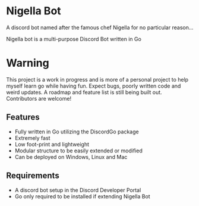 # Nigella Bot
A discord bot named after the famous chef Nigella for no particular reason...

Nigella bot is a multi-purpose Discord Bot written in Go 

# Warning 
This project is a work in progress and is more of a personal project to help myself learn go while having fun. Expect bugs, poorly written code and weird updates. A roadmap and feature list is still being built out. Contributors are welcome!

## Features
* Fully written in Go utilizing the DiscordGo package
* Extremely fast 
* Low foot-print and lightweight 
* Modular structure to be easily extended or modified
* Can be deployed on Windows, Linux and Mac

## Requirements
* A discord bot setup in the Discord Developer Portal 
* Go only required to be installed if extending Nigella Bot
